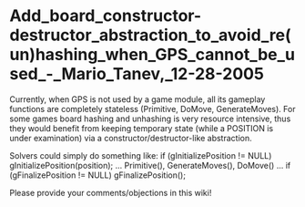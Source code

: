 Add\_board\_constructor-destructor\_abstraction\_to\_avoid\_re(un)hashing\_when\_GPS\_cannot\_be\_used\_-\_Mario\_Tanev,\_12-28-2005
====================================================================================================================================

Currently, when GPS is not used by a game module, all its gameplay functions are completely stateless (Primitive, DoMove, GenerateMoves). For some games board hashing and unhashing is very resource intensive, thus they would benefit from keeping temporary state (while a POSITION is under examination) via a constructor/destructor-like abstraction.

Solvers could simply do something like: if (gInitializePosition != NULL) gInitializePosition(position); ... Primitive(), GenerateMoves(), DoMove() ... if (gFinalizePosition != NULL) gFinalizePosition();

Please provide your comments/objections in this wiki!
